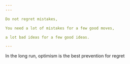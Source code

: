 ```yaml
---
---

Do not regret mistakes, 

You need a lot of mistakes for a few good moves, 

a lot bad ideas for a few good ideas. 

---
```


In the long run, optimism is the best prevention for regret
